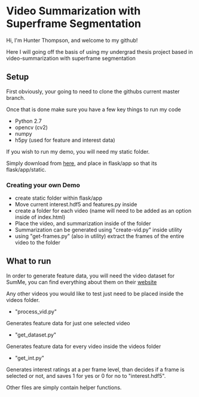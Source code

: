 # Video Summarization with Superframe Segmentation

Hi, I'm Hunter Thompson, and welcome to my github!

Here I will going off the basis of using my undergrad thesis project based in video-summarization with superframe segmentation

## Setup

First obviously, your going to need to clone the githubs current master branch.

Once that is done make sure you have a few key things to run my code

- Python 2.7
- opencv (cv2)
- numpy
- h5py (used for feature and interest data)

If you wish to run my demo, you will need my static folder.

Simply download from [here](notyetsetup.com), and place in flask/app so that its flask/app/static.

### Creating your own Demo
- create static folder within flask/app
- Move current interest.hdf5 and features.py inside
- create a folder for each video (name will need to be added as an option inside of index.html)
- Place the video, and summarization inside of the folder
- Summarization can be generated using "create-vid.py" inside utility
- using "get-frames.py" (also in utility) extract the frames of the entire video to the folder

## What to run
In order to generate feature data, you will need the video dataset for SumMe, you can find everything about them on their [website](https://people.ee.ethz.ch/~gyglim/vsum/)

Any other videos you would like to test just need to be placed inside the videos folder.

- "process_vid.py"

Generates feature data for just one selected video
- "get_dataset.py"

Generates feature data for every video inside the videos folder
- "get_int.py"

Generates interest ratings at a per frame level, than decides if a frame is selected or not, and saves 1 for yes or 0 for no to "interest.hdf5".

Other files are simply contain helper functions.
